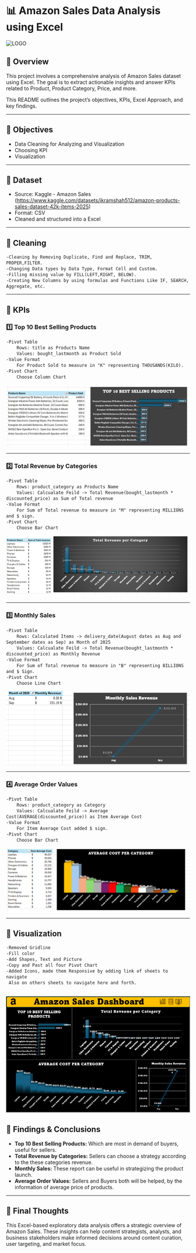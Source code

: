 # 📊 Amazon Sales Data Analysis using Excel
![LOGO](https://github.com/analyticsaq/AmazonSales_Excel/blob/main/logo.png)

## 📌 Overview

This project involves a comprehensive analysis of Amazon Sales dataset using Excel. The goal is to extract actionable insights and answer KPIs related to Product, Product Category, Price, and more.

This README outlines the project’s objectives, KPIs, Excel Approach, and key findings.

---

## 🎯 Objectives

- Data Cleaning for Analyzing and Visualization
- Choosing KPI
- Visualization

---

## 📁 Dataset

- Source: Kaggle - Amazon Sales (https://www.kaggle.com/datasets/ikramshah512/amazon-products-sales-dataset-42k-items-2025)
- Format: CSV
- Cleaned and structured into a Excel

---

## 🧱 Cleaning

```
-Cleaning by Removing Duplicate, Find and Replace, TRIM, PROPER,FILTER.
-Changing Data types by Data Type, Format Cell and Custom.
-Filling missing value by FILL(LEFT,RIGHT, BELOW).
-Creating New Columns by using formulas and Functions Like IF, SEARCH, Aggregate, etc. 

```

---

## 🧠 KPIs

### 1️⃣ Top 10 Best Selling Products

```
-Pivot Table
	Rows: title as Products Name
	Values: bought_lastmonth as Product Sold
-Value Format
	For Product Sold to measure in "K" representing THOUSANDS(KILO).
-Pivot Chart
	Choose Column Chart
```
![KPI1](https://github.com/analyticsaq/AmazonSales_Excel/blob/main/KPI1.png)

---

### 2️⃣ Total Revenue by Categories

```
-Pivot Table
	Rows: product_category as Products Name
	Values: Calcualate Feild -> Total Revenue(bought_lastmonth * discounted_price) as Sum of Total revenue
-Value Format
	For Sum of Total revenue to measure in "M" representing MILLIONS and $ sign.
-Pivot Chart
	Choose Bar Chart
```
![KPI2](https://github.com/analyticsaq/AmazonSales_Excel/blob/main/KPI2.png)

---

### 3️⃣ Monthly Sales

```
-Pivot Table
	Rows: Calculated Items -> delivery_date(August dates as Aug and September dates as Sep) as Month of 2025
	Values: Calcualate Feild -> Total Revenue(bought_lastmonth * discounted_price) as Monthly Revenue
-Value Format
	For Sum of Total revenue to measure in "B" representing BILLIONS and $ Sign.
-Pivot Chart
	Choose Line Chart
```
![KPI3](https://github.com/analyticsaq/AmazonSales_Excel/blob/main/KPI3.png)

---

### 4️⃣ Average Order Values

```
-Pivot Table
	Rows: product_category as Category
	Values: Calcualate Feild -> Average Cost(AVERAGE(discounted_price)) as Item Average Cost
-Value Format
	For Item Average Cost added $ sign.
-Pivot Chart
	Choose Bar Chart
```
![KPI4](https://github.com/analyticsaq/AmazonSales_Excel/blob/main/KPI4.png)

---


## 🎦 Visualization

```
-Removed Gridline
-Fill color
-Add Shapes, Text and Picture
-Copy and Past all four Pivot Chart
-Added Icons, made them Responsive by adding link of sheets to navigate
 Also on others sheets to navigate here and forth.

```
 ![Dashboard](https://github.com/analyticsaq/AmazonSales_Excel/blob/main/Dashboard.png)
---

## 📌 Findings & Conclusions

- **Top 10 Best Selling Products:** Which are most in demand of buyers, useful for sellers.
- **Total Revenue by Categories:** Sellers can choose a strategy according to the these categories revenue. 
- **Monthly Sales:** These report can be useful in strategizing the product launch.
- **Average Order Values:**  Sellers and Buyers both will be helped, by the information of average price of products.

---

## 🚀 Final Thoughts

This Excel-based exploratory data analysis offers a strategic overview of Amazon Sales. These insights can help content strategists, analysts, and business stakeholders make informed decisions around content curation, user targeting, and market focus.
